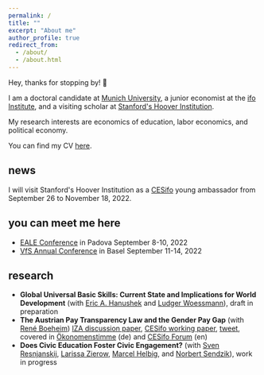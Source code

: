 ```yaml
---
permalink: /
title: ""
excerpt: "About me"
author_profile: true
redirect_from: 
  - /about/
  - /about.html
---
```


Hey, thanks for stopping by! 👋

I am a doctoral candidate at [Munich University](https://www.lmu.de/en/index.html), 
a junior economist at the [ifo Institute](https://www.ifo.de/en), 
and a visiting scholar at [Stanford's Hoover Institution](https://www.hoover.org/).


My research interests are economics of education, labor economics, and political economy.

You can find my CV [here](http://srh-gst.github.io/files/gust_CV_June_22.pdf).


## news <i class="fas fa-newspaper"></i> 
I will visit Stanford's Hoover Institution as a [CESifo](https://www.cesifo.org/en) young ambassador 
from September 26 to November 18, 2022. 

## you can meet me here  

- [EALE Conference](https://eale.nl/)  in Padova September 8-10, 2022
- [VfS Annual Conference](https://www.socialpolitik.de/de/termin/jahrestagung-2022) 
in Basel September 11-14, 2022

## research 

- **Global Universal Basic Skills: Current State and Implications for 
World Development** (with [Eric A. Hanushek](http://hanushek.stanford.edu/)
and [Ludger Woessmann](https://sites.google.com/view/woessmann-e)), draft in preparation
- **The Austrian Pay Transparency Law and the Gender Pay Gap** 
(with [René Boeheim](https://www.jku.at/en/department-of-economics/team/rene-boeheim/))
[IZA discussion paper](https://docs.iza.org/dp14206.pdf),
[CESifo working paper](https://www.cesifo.org/DocDL/cesifo1_wp8960.pdf), 
[tweet](https://twitter.com/sarages/status/1388034153703149568), 
covered in [Ökonomenstimme](https://www.oekonomenstimme.org/artikel/2021/04/das-oesterreichische-einkommenstransparenz-gesetz-konnte-die-lohndiskriminierung-nicht-reduzieren/) (de)
and [CESifo Forum](https://www.cesifo.org/de/publikationen/2022/aufsatz-zeitschrift/austrian-pay-transparency-law-and-gender-wage-gap) (en)
- **Does Civic Education Foster Civic Engagement?** (with [Sven Resnjanskij](https://www.svenres.com/),
[Larissa Zierow](https://sites.google.com/view/larissa-zierow/home), 
[Marcel Helbig](https://www.uni-erfurt.de/erziehungswissenschaftliche-fakultaet/fakultaet/profil/fachgebiete-und-professuren/erziehungswissenschaft-und-empirische-bildungsforschung/bildung-und-soziale-ungleichheit/prof-dr-marcel-helbig),
and [Norbert Sendzik](https://www.wzb.eu/en/persons/norbert-sendzik)), work in progress


